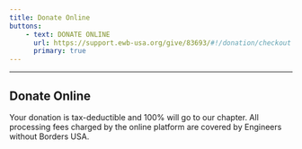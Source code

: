 ```yaml
---
title: Donate Online
buttons:
    - text: DONATE ONLINE
      url: https://support.ewb-usa.org/give/83693/#!/donation/checkout
      primary: true
---
```

---
## Donate Online

Your donation is tax-deductible and 100% will go to our chapter. All processing fees charged by the online platform are covered by Engineers without Borders USA.